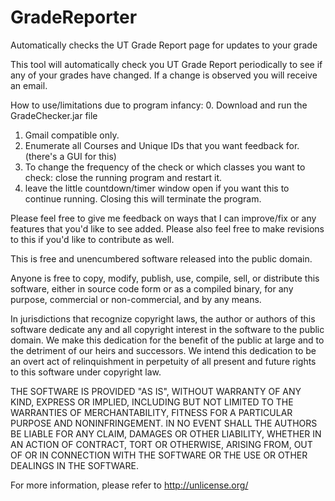 # GradeReporter
Automatically checks the UT Grade Report page for updates to your grade

This tool will automatically check you UT Grade Report periodically to see if any of your grades have changed.
If a change is observed you will receive an email.

How to use/limitations due to program infancy:
0. Download and run the GradeChecker.jar file 
1. Gmail compatible only.
2. Enumerate all Courses and Unique IDs that you want feedback for. (there's a GUI for this)
3. To change the frequency of the check or which classes you want to check: close the running program and restart it.
4. leave the little countdown/timer window open if you want this to continue running. Closing this will terminate the program. 


Please feel free to give me feedback on ways that I can improve/fix or any features that you'd like to see added.
Please also feel free to make revisions to this if you'd like to contribute as well.



This is free and unencumbered software released into the public domain.

Anyone is free to copy, modify, publish, use, compile, sell, or
distribute this software, either in source code form or as a compiled
binary, for any purpose, commercial or non-commercial, and by any
means.

In jurisdictions that recognize copyright laws, the author or authors
of this software dedicate any and all copyright interest in the
software to the public domain. We make this dedication for the benefit
of the public at large and to the detriment of our heirs and
successors. We intend this dedication to be an overt act of
relinquishment in perpetuity of all present and future rights to this
software under copyright law.

THE SOFTWARE IS PROVIDED "AS IS", WITHOUT WARRANTY OF ANY KIND,
EXPRESS OR IMPLIED, INCLUDING BUT NOT LIMITED TO THE WARRANTIES OF
MERCHANTABILITY, FITNESS FOR A PARTICULAR PURPOSE AND NONINFRINGEMENT.
IN NO EVENT SHALL THE AUTHORS BE LIABLE FOR ANY CLAIM, DAMAGES OR
OTHER LIABILITY, WHETHER IN AN ACTION OF CONTRACT, TORT OR OTHERWISE,
ARISING FROM, OUT OF OR IN CONNECTION WITH THE SOFTWARE OR THE USE OR
OTHER DEALINGS IN THE SOFTWARE.

For more information, please refer to <http://unlicense.org/>
